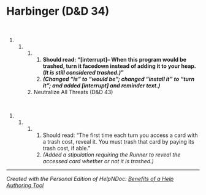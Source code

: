 # Harbinger (D&D 34)

&nbsp;

1. &nbsp;
   1. &nbsp;
      1. &nbsp;
         1. **Should read: “\[interrupt\]– When this program would be trashed, turn it facedown instead of adding it to your heap. (*It is still considered trashed.)*”**
         1. ***(Changed “is” to “would be”; changed “install it” to “turn it”; and added \[interrupt\] and reminder text.)***
      1. Neutralize All Threats (D\&D 43)

&nbsp;

1. &nbsp;
   1. &nbsp;
      1. &nbsp;
         1. Should read: “The first time each turn you access a card with a trash cost, reveal it. You must trash that card by paying its trash cost, if able.”
         1. *(Added a stipulation requiring the Runner to reveal the accessed card whether or not it is trashed.)*

***
_Created with the Personal Edition of HelpNDoc: [Benefits of a Help Authoring Tool](<https://www.helpauthoringsoftware.com>)_
